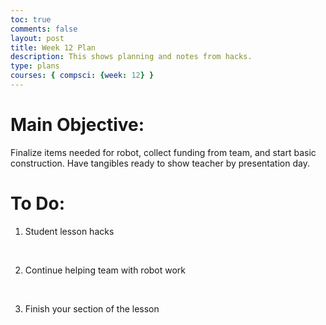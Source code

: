 ```yaml
---
toc: true
comments: false
layout: post
title: Week 12 Plan
description: This shows planning and notes from hacks.
type: plans
courses: { compsci: {week: 12} }
---
```


# Main Objective:
Finalize items needed for robot, collect funding from team, and start basic construction. Have tangibles ready to show teacher by presentation day.

# To Do:
1) Student lesson hacks
<br>   

2) Continue helping team with robot work
<br>

3) Finish your section of the lesson
<br>

<br>